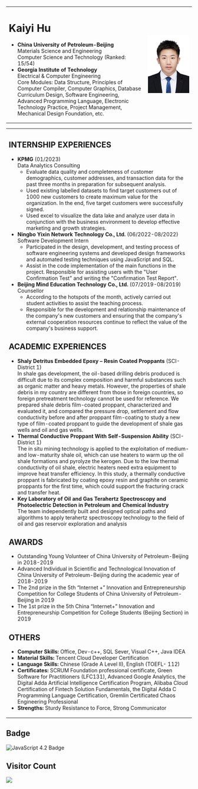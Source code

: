 <table border="0">
  <tr>
    <td width="75%">
      <h1>Kaiyi Hu</h1>
<ul>
  <li><strong>China University of Petroleum-Beijing</strong><br>
  Materials Science and Engineering<br>
  Computer Science and Technology (Ranked: 15/54)</li>
  <li><strong>Georgia Institute of Technology</strong><br>
  Electrical & Computer Engineering<br>
  Core Modules: Data Structure, Principles of Computer Compiler, Computer Graphics, Database Curriculum Design, Software Engineering, Advanced Programming Language, Electronic Technology Practice, Project Management, Mechanical Design Foundation, etc.</li>
</ul>
   <td width="25%">
 <img src="/1.jpg" width="100%">
    </td>
  </tr>
</table>
<table border="0">
   <tr>
    <td>
<h2>INTERNSHIP EXPERIENCES</h2>
<ul>
  <li><strong>KPMG</strong> (01/2023)<br>
  Data Analytics Consulting
    <ul>
      <li>Evaluate data quality and completeness of customer demographics, customer addresses, and transaction data for the past three months in preparation for subsequent analysis.</li>
      <li>Used existing labelled datasets to find target customers out of 1000 new customers to create maximum value for the organization. In the end, five target customers were successfully signed.</li>
      <li>Used excel to visualize the data lake and analyze user data in conjunction with the business environment to develop effective marketing and growth strategies.</li>
    </ul>
  </li>
  <li><strong>Ningbo Yixin Network Technology Co., Ltd.</strong> (06/2022-08/2022)<br>
  Software Development Intern
    <ul>
      <li>Participated in the design, development, and testing process of software engineering systems and developed design frameworks and automated testing techniques using JavaScript and SQL.</li>
      <li>Assist in the code implementation of the main functions in the project. Responsible for assisting users with the "User Confirmation Test" and writing the "Confirmation Test Report".</li>
    </ul>
  </li>
  <li><strong>Beijing Mind Education Technology Co., Ltd.</strong> (07/2019-08/2019)<br>
  Counsellor
    <ul>
      <li>According to the hotspots of the month, actively carried out student activities to assist the teaching process.</li>
      <li>Responsible for the development and relationship maintenance of the company's new customers and ensuring that the company's external cooperation resources continue to reflect the value of the company's business support.</li>
    </ul>
  </li>
</ul>

<h2>ACADEMIC EXPERIENCES</h2>
<ul>
  <li><strong>Shaly Detritus Embedded Epoxy – Resin Coated Proppants</strong> (SCI-District 1)<br>
  In shale gas development, the oil-based drilling debris produced is difficult due to its complex composition and harmful substances such as organic matter and heavy metals. However, the properties of shale debris in my country are different from those in foreign countries, so foreign pretreatment technology cannot be used for reference. We prepared shale debris film-coated proppant, characterized and evaluated it, and compared the pressure drop, settlement and flow conductivity before and after proppant film-coating to study a new type of film-coated proppant to guide the development of shale gas wells and oil and gas wells.</li>
  <li><strong>Thermal Conductive Proppant With Self-Suspension Ability</strong> (SCI-District 1)<br>
  The in situ mining technology is applied to the exploitation of medium- and low-maturity shale oil, which can use heaters to warm up the oil shale formations and pyrolyze the kerogen. Due to the low thermal conductivity of oil shale, electric heaters need extra equipment to improve heat transfer efficiency. In this study, a thermally conductive proppant is fabricated by coating epoxy resin and graphite on ceramic proppants for the first time, which could support the fracturing crack and transfer heat.</li>
  <li><strong>Key Laboratory of Oil and Gas Terahertz Spectroscopy and Photoelectric Detection in Petroleum and Chemical Industry</strong><br>
  The team independently built and designed optical paths and algorithms to apply terahertz spectroscopy technology to the field of oil and gas reservoir exploration and analysis</li>
</ul>

<h2>AWARDS</h2>
<ul>
  <li>Outstanding Young Volunteer of China University of Petroleum-Beijing in 2018-2019</li>
  <li>Advanced Individual in Scientific and Technological Innovation of China University of Petroleum-Beijing during the academic year of 2018-2019</li>
  <li>The 2nd prize in the 5th “Internet +” Innovation and Entrepreneurship Competition for College Students of China University of Petroleum-Beijing in 2019</li>
  <li>The 1st prize in the 5th China “Internet+” Innovation and Entrepreneurship Competition for College Students (Beijing Section) in 2019</li>
</ul>

<h2>OTHERS</h2>
<ul>
  <li><strong>Computer Skills:</strong> Office, Dev-c++, SQL Sever, Visual C++, Java IDEA</li>
  <li><strong>Material Skills:</strong> Tencent Cloud Developer Certification</li>
  <li><strong>Language Skills:</strong> Chinese (Grade A Level II), English (TOEFL- 112)</li>
  <li><strong>Certificates:</strong> SCRUM Foundation professional certificate, Green Software for Practitioners (LFC131), Advanced Google Analytics, the Digital Adda Artificial Intelligence Certification Program, Alibaba Cloud Certification of Fintech Solution Fundamentals, the Digital Adda C Programming Language Certification, Gremlin Certificated Chaos Engineering Professional</li>
  <li><strong>Strengths:</strong> Sturdy Resistance to Force, Strong Communicator</li>
</ul>
 </td>
</table>

<body>
<h2>Badge</h2>
<img src="https://badgen.net/badge/JavaScript/4.2/orange" alt="JavaScript 4.2 Badge">
</body>

<body>
<h2>Visitor Count</h2>
<img src="https://profile-counter.glitch.me/KaireenHu/count.svg">
</body>
